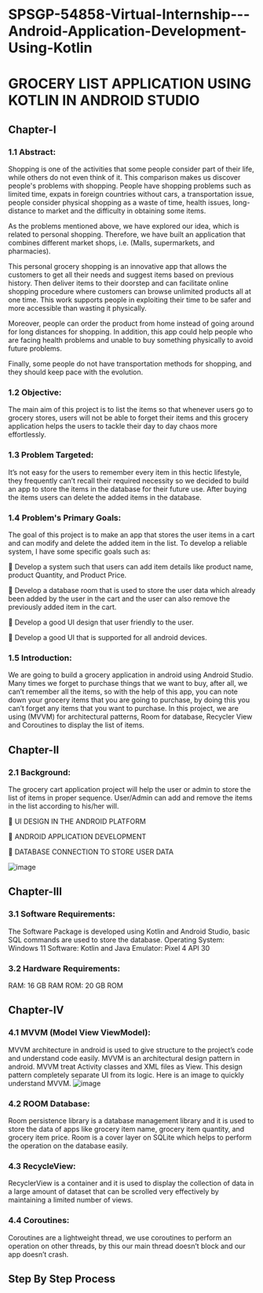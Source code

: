 # SPSGP-54858-Virtual-Internship---Android-Application-Development-Using-Kotlin
# **GROCERY LIST APPLICATION USING KOTLIN IN ANDROID STUDIO**
## **Chapter-I**
### **1.1 Abstract:**
Shopping is one of the activities that some people consider part of their life, while others do not even think of it. This comparison makes us discover people's problems with shopping. People have shopping problems such as limited time, expats in foreign countries without cars, a transportation issue, people consider physical shopping as a waste of time, health issues, long-distance to market and the difficulty in obtaining some items. 

As the problems mentioned above, we have explored our idea, which is related to personal shopping. Therefore, we have built an application that combines different market shops, i.e. (Malls, supermarkets, and pharmacies). 

This personal grocery shopping is an innovative app that allows the customers to get all their needs and suggest items based on previous history. Then deliver items to their doorstep and can facilitate online shopping procedure where customers can browse unlimited products all at one time. This work supports people in exploiting their time to be safer and more accessible than wasting it physically.

Moreover, people can order the product from home instead of going around for long distances for shopping. In addition, this app could help people who are facing health problems and unable to buy something physically to avoid future problems.
 
Finally, some people do not have transportation methods for shopping, and they should keep pace with the evolution.
### **1.2 Objective:**
The main aim of this project is to list the items so that whenever users go to grocery stores, users will not be able to forget their items and this grocery application helps the users to tackle their day to day chaos more effortlessly. 
### **1.3 Problem Targeted:**
It’s not easy for the users to remember every item in this hectic lifestyle, they frequently can’t recall their required necessity so we decided to build an app to store the items in the database for their future use. After buying the items users can delete the added items in the database.
### **1.4 Problem's Primary Goals:**
The goal of this project is to make an app that stores the user items in a cart and can modify and delete the added item in the list. To develop a reliable system, I have some specific goals such as:

	Develop a system such that users can add item details like product name, product Quantity, and Product Price.

	Develop a database room that is used to store the user data which already been added by the user in the cart and the user can also remove the previously added item in the cart.

	Develop a good UI design that user friendly to the user.

	Develop a good UI that is supported for all android devices.

### **1.5 Introduction:**
We are going to build a grocery application in android using Android Studio. Many times we forget to purchase things that we want to buy, after all, we can’t remember all the items, so with the help of this app, you can note down your grocery items that you are going to purchase, by doing this you can’t forget any items that you want to purchase. In this project, we are using (MVVM) for architectural patterns, Room for database, Recycler View and Coroutines to display the list of items.
## **Chapter-II**
### **2.1 Background:**
The grocery cart application project will help the user or admin to store the list of items in proper sequence. User/Admin can add and remove the items in the list according to his/her will.
 
	UI DESIGN IN THE ANDROID PLATFORM

	ANDROID APPLICATION DEVELOPMENT

	DATABASE CONNECTION TO STORE USER DATA

![image](https://user-images.githubusercontent.com/71881295/191746122-32976452-f98a-46b4-837d-df3d959f7116.png)
## **Chapter-III**
### **3.1 Software Requirements:**
The Software Package is developed using Kotlin and Android Studio, basic SQL commands are used to store the database.
Operating System: Windows 11
Software: Kotlin and Java
Emulator: Pixel 4 API 30
### **3.2 Hardware Requirements:**
RAM: 16 GB RAM
ROM: 20 GB ROM
## **Chapter-IV**
### **4.1 MVVM (Model View ViewModel):**
MVVM architecture in android is used to give structure to the project’s code and understand code easily. MVVM is an architectural design pattern in android. MVVM treat Activity classes and XML files as View. This design pattern completely separate UI from its logic. Here is an image to quickly understand MVVM. 
![image](https://user-images.githubusercontent.com/71881295/191746970-79b2d88d-08da-40a7-9736-7850920185fa.png)
### **4.2 ROOM Database:**
Room persistence library is a database management library and it is used to store the data of apps like grocery item name, grocery item quantity, and grocery item price. Room is a cover layer on SQLite which helps to perform the operation on the database easily.
### **4.3 RecycleView:**
RecyclerView is a container and it is used to display the collection of data in a large amount of dataset that can be scrolled very effectively by maintaining a limited number of views.
### **4.4 Coroutines:**
Coroutines are a lightweight thread, we use coroutines to perform an operation on other threads, by this our main thread doesn’t block and our app doesn’t crash.
## **Step By Step Process**
















